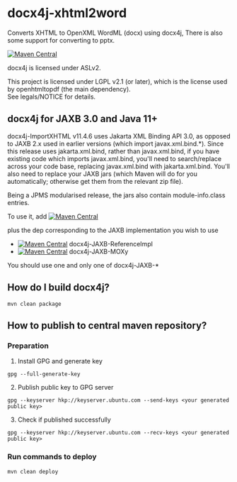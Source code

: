 docx4j-xhtml2word
==================

Converts XHTML to OpenXML WordML (docx) using docx4j, There is also some support for converting to pptx.

[![Maven Central](https://maven-badges.herokuapp.com/maven-central/org.docx4j/docx4j-ImportXHTML/badge.svg)](https://maven-badges.herokuapp.com/maven-central/org.docx4j/docx4j-ImportXHTML)

docx4j is licensed under ASLv2.

This project is licensed under LGPL v2.1 (or later), which is the license used by openhtmltopdf (the main dependency).  
See legals/NOTICE for details.


docx4j for JAXB 3.0 and Java 11+
--------------------------------

docx4j-ImportXHTML v11.4.6 uses Jakarta XML Binding API 3.0, as opposed to JAXB 2.x used in earlier versions (which import javax.xml.bind.*).  Since this release uses jakarta.xml.bind, rather than javax.xml.bind, if you have existing code which imports javax.xml.bind, you'll need to search/replace across your code base, replacing javax.xml.bind with jakarta.xml.bind. You'll also need to replace your JAXB jars (which Maven will do for you automatically; otherwise get them from the relevant zip file).

Being a JPMS modularised release, the jars also contain module-info.class entries.

To use it, add [![Maven Central](https://maven-badges.herokuapp.com/maven-central/org.docx4j/docx4j-ImportXHTML/badge.svg)](https://maven-badges.herokuapp.com/maven-central/org.docx4j/docx4j-ImportXHTML)


plus the dep corresponding to the JAXB implementation you wish to use

* [![Maven Central](https://maven-badges.herokuapp.com/maven-central/org.docx4j/docx4j-JAXB-ReferenceImpl/badge.svg)](https://maven-badges.herokuapp.com/maven-central/org.docx4j/docx4j-JAXB-ReferenceImpl)
 docx4j-JAXB-ReferenceImpl
* [![Maven Central](https://maven-badges.herokuapp.com/maven-central/org.docx4j/docx4j-JAXB-MOXy/badge.svg)](https://maven-badges.herokuapp.com/maven-central/org.docx4j/docx4j-JAXB-MOXy)
 docx4j-JAXB-MOXy

You should use one and only one of docx4j-JAXB-*
 
How do I build docx4j?
----------------------
```
mvn clean package
```

How to publish to central maven repository?
-----------------------
### Preparation
1) Install GPG and generate key
```shell
gpg --full-generate-key
```
2) Publish public key to GPG server
```shell
gpg --keyserver hkp://keyserver.ubuntu.com --send-keys <your generated public key>
```
3) Check if published successfully
```shell
gpg --keyserver hkp://keyserver.ubuntu.com --recv-keys <your generated public key>
```
### Run commands to deploy
```shell
mvn clean deploy
```